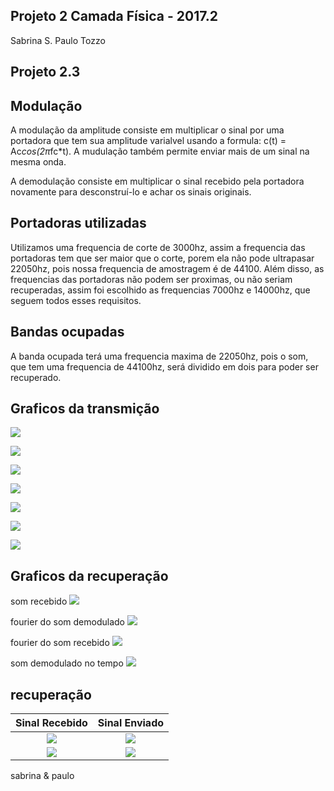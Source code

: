 ﻿## Projeto 2 Camada Física - 2017.2

Sabrina S.
Paulo Tozzo

## Projeto 2.3

## Modulação

A modulação da amplitude consiste em multiplicar o sinal por uma portadora que tem sua amplitude varialvel usando a formula:
c(t) = Ac*cos(2π*fc*t). A mudulação também permite enviar mais de um sinal na mesma onda.


A demodulação consiste em multiplicar o sinal recebido pela portadora novamente para desconstruí-lo e achar os sinais originais.

## Portadoras utilizadas

Utilizamos uma frequencia de corte de 3000hz, assim a frequencia das portadoras tem que ser maior que o corte, porem ela não pode ultrapasar 22050hz, pois nossa frequencia de amostragem é de 44100. Além disso, as frequencias das portadoras não podem ser proximas, ou não seriam recuperadas, assim foi escolhido as frequencias 7000hz e 14000hz, que seguem todos esses requisitos.

## Bandas ocupadas

A banda ocupada terá uma frequencia maxima de 22050hz, pois o som, que tem uma frequencia de 44100hz, será dividido em dois para poder ser recuperado.


## Graficos da transmição
![](./graficos_transmissor/fourier_da_soma_nao_necessario.png)

![](./graficos_transmissor/fourier_das_mensagens_moduladas.png)

![](./graficos_transmissor/fourier_do_audio_filtrado.png)

![](./graficos_transmissor/fourier_dos_sinais_originais.png)

![](./graficos_transmissor/mensagem_modulada_no_tempo.png)

![](./graficos_transmissor/sinal_da_portadora.png)

![](./graficos_transmissor/sinal_original_no_tempo.png)

## Graficos da recuperação
som recebido
![](./graficos_receptor/som_recebido_no_tempo.png)

fourier do som demodulado
![](./graficos_receptor/fourier_do_som_demodulado.png)

fourier do som recebido
![](./graficos_receptor/fourier_do_som_recebido.png)

som demodulado no tempo
![](./graficos_receptor/som_demodulado_no_tempo.png)

## recuperação
 Sinal Recebido|Sinal Enviado|
:-------------------------:|:-------------------------:
 ![](graficos_receptor/som_recebido_modulado_1.png)   |![](graficos_transmissor/ultima2.png)         |
 ![](graficos_receptor/som_recebido_modulado_2.png)   |![](graficos_transmissor/ultima.png)          |


sabrina & paulo

